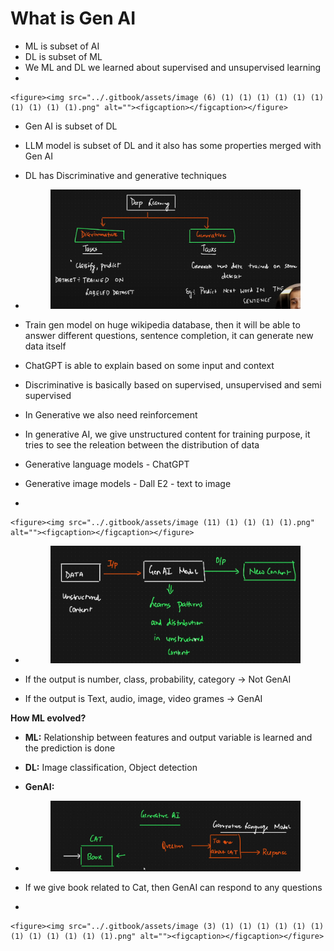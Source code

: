 # What is Gen AI

* ML is subset of AI
* DL is subset of ML
* We ML and DL we learned about supervised and unsupervised learning
*

    <figure><img src="../.gitbook/assets/image (6) (1) (1) (1) (1) (1) (1) (1) (1) (1) (1).png" alt=""><figcaption></figcaption></figure>
* Gen AI is subset of DL
* LLM model is subset of DL and it also has some properties merged with Gen AI
* DL has Discriminative and generative techniques
*   &#x20;

    <figure><img src="../.gitbook/assets/image (8) (1) (1) (1) (1) (1) (1) (1) (1).png" alt=""><figcaption></figcaption></figure>
* Train gen model on huge wikipedia database, then it will be able to answer different questions, sentence completion, it can generate new data itself
* ChatGPT is able to explain based on some input and context
* Discriminative is basically based on supervised, unsupervised and semi supervised
* In Generative we also need reinforcement
* In generative AI, we give unstructured content for training purpose, it tries to see the releation between the distribution of data
* Generative language models - ChatGPT
* Generative image models - Dall E2 - text to image
*

    <figure><img src="../.gitbook/assets/image (11) (1) (1) (1) (1).png" alt=""><figcaption></figcaption></figure>
*   &#x20;

    <figure><img src="../.gitbook/assets/image (1) (1) (1) (1) (1) (1) (1) (1) (1) (1) (1) (1) (1) (1) (1).png" alt=""><figcaption></figcaption></figure>
* If the output is number, class, probability, category -> Not GenAI
* If the output is Text, audio, image, video grames -> GenAI



**How ML evolved?**&#x20;

* **ML:** Relationship between features and output variable is learned and the prediction is done
* **DL:** Image classification, Object detection
* **GenAI:**&#x20;
*   &#x20;

    <figure><img src="../.gitbook/assets/image (2) (1) (1) (1) (1) (1) (1) (1) (1) (1) (1) (1) (1) (1).png" alt=""><figcaption></figcaption></figure>
* If we give book related to Cat, then GenAI can respond to any questions
*

    <figure><img src="../.gitbook/assets/image (3) (1) (1) (1) (1) (1) (1) (1) (1) (1) (1) (1) (1).png" alt=""><figcaption></figcaption></figure>

